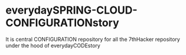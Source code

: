 # everydaySPRING-CLOUD-CONFIGURATIONstory
It is central CONFIGURATION repository for all the 7thHacker repository under the hood of everydayCODEstory
